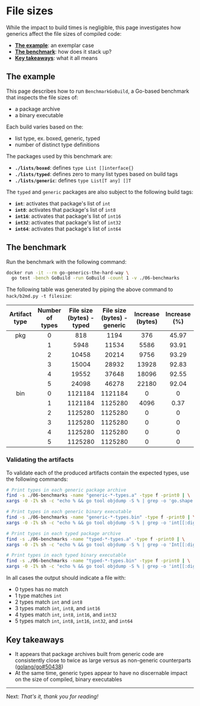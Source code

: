 # File sizes

While the impact to build times is negligible, this page investigates how generics affect the file sizes of compiled code:

* [**The example**](#the-example): an exemplar case
* [**The benchmark**](#the-benchmark): how does it stack up?
* [**Key takeaways**](#key-takeaways): what it all means


## The example

This page describes how to run `BenchmarkGoBuild`, a Go-based benchmark that inspects the file sizes of:

* a package archive
* a binary executable

Each build varies based on the:

* list type, ex. boxed, generic, typed
* number of distinct type definitions

The packages used by this benchmark are:

* **`./lists/boxed`**: defines `type List []interface{}`
* **`./lists/typed`**: defines zero to many list types based on build tags
* **`./lists/generic`**: defines `type List[T any] []T`

The `typed` and `generic` packages are also subject to the following build tags:

* **`int`**: activates that package's list of `int`
* **`int8`**: activates that package's list of `int8`
* **`int16`**: activates that package's list of `int16`
* **`int32`**: activates that package's list of `int32`
* **`int64`**: activates that package's list of `int64`


## The benchmark

Run the benchmark with the following command:

```bash
docker run -it --rm go-generics-the-hard-way \
  go test -bench GoBuild -run GoBuild -count 1 -v ./06-benchmarks
```

The following table was generated by piping the above command to `hack/b2md.py -t filesize`:

| Artifact type | Number of types | File size (bytes) - typed | File size (bytes) - generic | Increase (bytes) | Increase (%) |
|:-------------:|:---------------:|:-------------------------:|:---------------------------:|:----------------:|:------------:|
| pkg | 0 | 818 | 1194 | 376 | 45.97 |
|  | 1 | 5948 | 11534 | 5586 | 93.91 |
|  | 2 | 10458 | 20214 | 9756 | 93.29 |
|  | 3 | 15004 | 28932 | 13928 | 92.83 |
|  | 4 | 19552 | 37648 | 18096 | 92.55 |
|  | 5 | 24098 | 46278 | 22180 | 92.04 |
| bin | 0 | 1121184 | 1121184 | 0 | 0 |
|  | 1 | 1121184 | 1125280 | 4096 | 0.37 |
|  | 2 | 1125280 | 1125280 | 0 | 0 |
|  | 3 | 1125280 | 1125280 | 0 | 0 |
|  | 4 | 1125280 | 1125280 | 0 | 0 |
|  | 5 | 1125280 | 1125280 | 0 | 0 |

### Validating the artifacts

To validate each of the produced artifacts contain the expected types, use the following commands:

```bash
# Print types in each generic package archive
find -s ./06-benchmarks -name "generic-*-types.a" -type f -print0 | \
xargs -0 -I% sh -c "echo % && go tool objdump -S % | grep -o 'go.shape.int[[:digit:]_]\{1,\}' | sort -ru && echo"
```

```bash
# Print types in each generic binary executable
find -s ./06-benchmarks -name "generic-*-types.bin" -type f -print0 | \
xargs -0 -I% sh -c "echo % && go tool objdump -S % | grep -o 'int[[:digit:]]\{0,\}List' | sort -ru && echo"
```

```bash
# Print types in each typed package archive
find -s ./06-benchmarks -name "typed-*-types.a" -type f -print0 | \
xargs -0 -I% sh -c "echo % && go tool objdump -S % | grep -o 'Int[[:digit:]]\{0,\}List' | sort -ru && echo"
```

```bash
# Print types in each typed binary executable
find -s ./06-benchmarks -name "typed-*-types.bin" -type f -print0 | \
xargs -0 -I% sh -c "echo % && go tool objdump -S % | grep -o 'int[[:digit:]]\{0,\}List' | sort -ru && echo"
```

In all cases the output should indicate a file with:

* 0 types has no match
* 1 type matches `int`
* 2 types match `int` and `int8`
* 3 types match `int`, `int8`, and `int16`
* 4 types match `int`, `int8`, `int16`, and `int32`
* 5 types match `int`, `int8`, `int16`, `int32`, and `int64`

## Key takeaways

* It appears that package archives built from generic code are consistently close to twice as large versus as non-generic counterparts ([golang/go#50438](https://github.com/golang/go/issues/50438))
* At the same time, generic types appear to have no discernable impact on the size of compiled, binary executables

---

Next: _That's it, thank you for reading!_
